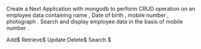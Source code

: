 Create a Next Application with mongodb to perform CRUD operation on an employee data containing 
    name , 
    Date of birth , 
    mobile number , 
    photograph . 
Search and display employee data in the basis of mobile number .

Add$
Retrieve$
Update
Delete$
Search $